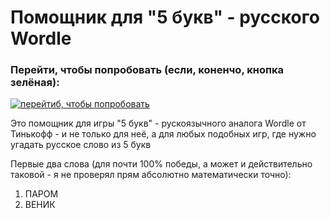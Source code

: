 ﻿# Помощник для "5 букв" - русского Wordle 

### Перейти, чтобы попробовать (если, коненчо, кнопка зелёная):

[![перейтиб, чтобы попробовать](https://img.shields.io/website?style=plastic&url=https%3A%2F%2Fauzmit.github.io%2FMy_helper-for-russian-Wordle%2F)](https://auzmit.github.io/My_helper-for-russian-Wordle/)

Это помощник для игры "5 букв" - рускоязычного аналога Wordle от Тинькофф - и не только для неё, а для любых подобных игр, где нужно угадать русское слово из 5 букв

Первые два слова (для почти 100% победы, а может и действительно таковой - я не проверял прям абсолютно математически точно):
1) ПАРОМ
2) ВЕНИК
